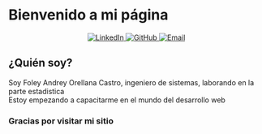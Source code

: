 #  Bienvenido a mi página 

<p align="center">
  <a href="#" target="_blank">
    <img alt="LinkedIn" src="https://img.shields.io/badge/LinkedIn-0077B5?style=for-the-badge&logo=linkedin&logoColor=white" />
  </a>
  <a href="https://github.com/foley-andrey" target="_blank">
    <img alt="GitHub" src="https://img.shields.io/badge/GitHub-181717?style=for-the-badge&logo=github&logoColor=white" />
  </a>
  <a href="mailto:andreyorellanacastro@gmail.com">
    <img alt="Email" src="https://img.shields.io/badge/Email-D14836?style=for-the-badge&logo=gmail&logoColor=white" />
  </a>
</p>

## ¿Quién soy?
Soy Foley Andrey Orellana Castro, ingeniero de sistemas, laborando en la parte estadistica <br>
Estoy empezando a capacitarme en el mundo del desarrollo web

### Gracias por visitar mi sitio
